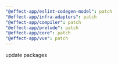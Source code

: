 ```yaml
---
"@effect-app/eslint-codegen-model": patch
"@effect-app/infra-adapters": patch
"@effect-app/compiler": patch
"@effect-app/prelude": patch
"@effect-app/core": patch
"@effect-app/vue": patch
---
```


update packages
